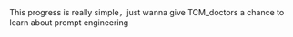 This progress is really simple，just wanna give TCM_doctors a chance to learn about prompt engineering
